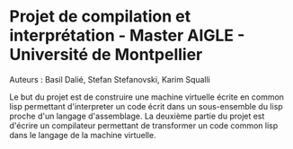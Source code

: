 # Projet de compilation et interprétation - Master AIGLE - Université de Montpellier
Auteurs : Basil Dalié, Stefan Stefanovski, Karim Squalli

Le but du projet est de construire une machine virtuelle écrite en common lisp permettant d'interpreter un code écrit dans un sous-ensemble du lisp proche d'un langage d'assemblage.
La deuxième partie du projet est d'écrire un compilateur permettant de transformer un code common lisp dans le langage de la machine virtuelle.